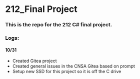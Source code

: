 # 212_Final Project

### This is the repo for the 212 C# final project.

### Logs:

#### 10/31

- Created Gitea project
- Created general issues in the CNSA Gitea based on prompt
- Setup new SSD for this project so it is off the C drive

